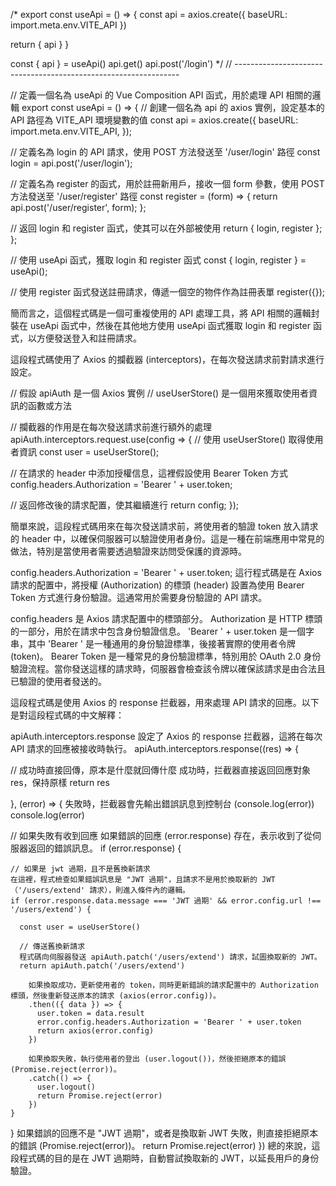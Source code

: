 /* export const useApi = () => {
  const api = axios.create({
    baseURL: import.meta.env.VITE_API
  })

  return { api }
}

const { api } = useApi()
api.get()
api.post('/login')
 */
// ----------------------------------------------------------------

// 定義一個名為 useApi 的 Vue Composition API 函式，用於處理 API 相關的邏輯
export const useApi = () => {
  // 創建一個名為 api 的 axios 實例，設定基本的 API 路徑為 VITE_API 環境變數的值
  const api = axios.create({
    baseURL: import.meta.env.VITE_API,
  });

  // 定義名為 login 的 API 請求，使用 POST 方法發送至 '/user/login' 路徑
  const login = api.post('/user/login');

  // 定義名為 register 的函式，用於註冊新用戶，接收一個 form 參數，使用 POST 方法發送至 '/user/register' 路徑
  const register = (form) => {
    return api.post('/user/register', form);
  };

  // 返回 login 和 register 函式，使其可以在外部被使用
  return { login, register };
};

// 使用 useApi 函式，獲取 login 和 register 函式
const { login, register } = useApi();

// 使用 register 函式發送註冊請求，傳遞一個空的物件作為註冊表單
register({});

簡而言之，這個程式碼是一個可重複使用的 API 處理工具，將 API 相關的邏輯封裝在 useApi 函式中，然後在其他地方使用 useApi 函式獲取 login 和 register 函式，以方便發送登入和註冊請求。


<!-- -------------------------------------------------- -->
這段程式碼使用了 Axios 的攔截器 (interceptors)，在每次發送請求前對請求進行設定。

// 假設 apiAuth 是一個 Axios 實例
// useUserStore() 是一個用來獲取使用者資訊的函數或方法

// 攔截器的作用是在每次發送請求前進行額外的處理
apiAuth.interceptors.request.use(config => {
  // 使用 useUserStore() 取得使用者資訊
  const user = useUserStore();

  // 在請求的 header 中添加授權信息，這裡假設使用 Bearer Token 方式
  config.headers.Authorization = 'Bearer ' + user.token;

  // 返回修改後的請求配置，使其繼續進行
  return config;
});

簡單來說，這段程式碼用來在每次發送請求前，將使用者的驗證 token 放入請求的 header 中，以確保伺服器可以驗證使用者身份。這是一種在前端應用中常見的做法，特別是當使用者需要透過驗證來訪問受保護的資源時。

config.headers.Authorization = 'Bearer ' + user.token;
這行程式碼是在 Axios 請求的配置中，將授權 (Authorization) 的標頭 (header) 設置為使用 Bearer Token 方式進行身份驗證。這通常用於需要身份驗證的 API 請求。

config.headers 是 Axios 請求配置中的標頭部分。
Authorization 是 HTTP 標頭的一部分，用於在請求中包含身份驗證信息。
'Bearer ' + user.token 是一個字串，其中 'Bearer ' 是一種通用的身份驗證標準，後接著實際的使用者令牌 (token)。
Bearer Token 是一種常見的身份驗證標準，特別用於 OAuth 2.0 身份驗證流程。當你發送這樣的請求時，伺服器會檢查該令牌以確保該請求是由合法且已驗證的使用者發送的。

<!-- --------------------------------------------------------------------------------------------------------------- -->
這段程式碼是使用 Axios 的 response 拦截器，用來處理 API 請求的回應。以下是對這段程式碼的中文解釋：

apiAuth.interceptors.response 設定了 Axios 的 response 拦截器，這將在每次 API 請求的回應被接收時執行。
apiAuth.interceptors.response((res) => {

  // 成功時直接回傳，原本是什麼就回傳什麼
  成功時，拦截器直接返回回應對象 res，保持原樣
  return res

}, (error) => {
  失敗時，拦截器會先輸出錯誤訊息到控制台 (console.log(error))
  console.log(error)

  // 如果失敗有收到回應
  如果錯誤的回應 (error.response) 存在，表示收到了從伺服器返回的錯誤訊息。
  if (error.response) {

    // 如果是 jwt 過期，且不是舊換新請求
    在這裡，程式檢查如果錯誤訊息是 "JWT 過期"，且請求不是用於換取新的 JWT（'/users/extend' 請求），則進入條件內的邏輯。
    if (error.response.data.message === 'JWT 過期' && error.config.url !== '/users/extend') {

      const user = useUserStore()

      // 傳送舊換新請求
      程式碼向伺服器發送 apiAuth.patch('/users/extend') 請求，試圖換取新的 JWT。
      return apiAuth.patch('/users/extend')

        如果換取成功，更新使用者的 token，同時更新錯誤的請求配置中的 Authorization 標頭，然後重新發送原本的請求 (axios(error.config))。
        .then(({ data }) => {
          user.token = data.result
          error.config.headers.Authorization = 'Bearer ' + user.token
          return axios(error.config)
        })

        如果換取失敗，執行使用者的登出 (user.logout())，然後拒絕原本的錯誤 (Promise.reject(error))。
        .catch(() => {
          user.logout()
          return Promise.reject(error)
        })
    }
  }
  如果錯誤的回應不是 "JWT 過期"，或者是換取新 JWT 失敗，則直接拒絕原本的錯誤 (Promise.reject(error))。
  return Promise.reject(error)
})
總的來說，這段程式碼的目的是在 JWT 過期時，自動嘗試換取新的 JWT，以延長用戶的身份驗證。

<!-- --------------------------------------------------------------------------------------------------------------- -->
